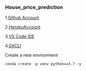 ### House_price_prediction

1.[Github Account](https://github.com)

2.[HerokuAccount](https://heroku.com)

3.[VS Code IDE](https://code.visualstudio.com/)

4.[GitCLI](https://cli.github.com/)


Create a new environment

```
conda create -p venv python==3.7 -y

```
